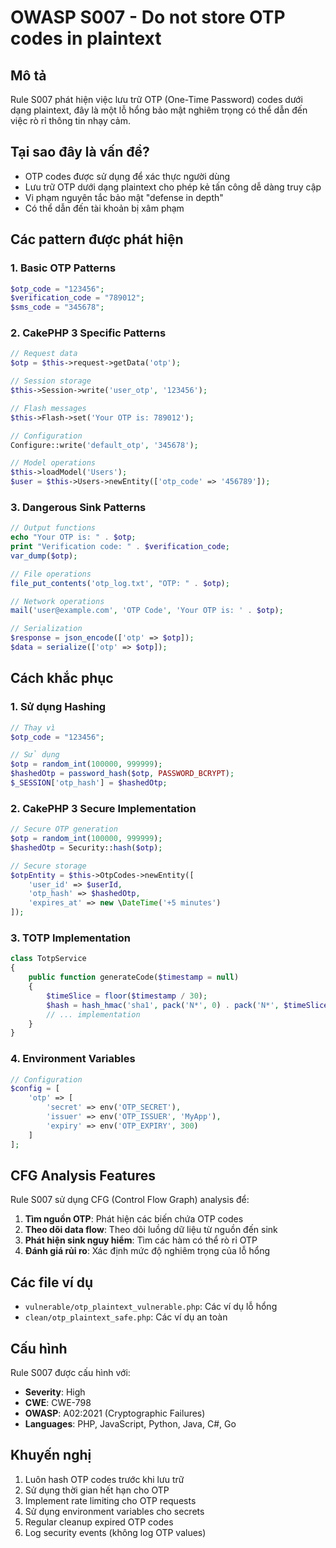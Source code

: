# OWASP S007 - Do not store OTP codes in plaintext

## Mô tả
Rule S007 phát hiện việc lưu trữ OTP (One-Time Password) codes dưới dạng plaintext, đây là một lỗ hổng bảo mật nghiêm trọng có thể dẫn đến việc rò rỉ thông tin nhạy cảm.

## Tại sao đây là vấn đề?
- OTP codes được sử dụng để xác thực người dùng
- Lưu trữ OTP dưới dạng plaintext cho phép kẻ tấn công dễ dàng truy cập
- Vi phạm nguyên tắc bảo mật "defense in depth"
- Có thể dẫn đến tài khoản bị xâm phạm

## Các pattern được phát hiện

### 1. Basic OTP Patterns
```php
$otp_code = "123456";
$verification_code = "789012";
$sms_code = "345678";
```

### 2. CakePHP 3 Specific Patterns
```php
// Request data
$otp = $this->request->getData('otp');

// Session storage
$this->Session->write('user_otp', '123456');

// Flash messages
$this->Flash->set('Your OTP is: 789012');

// Configuration
Configure::write('default_otp', '345678');

// Model operations
$this->loadModel('Users');
$user = $this->Users->newEntity(['otp_code' => '456789']);
```

### 3. Dangerous Sink Patterns
```php
// Output functions
echo "Your OTP is: " . $otp;
print "Verification code: " . $verification_code;
var_dump($otp);

// File operations
file_put_contents('otp_log.txt', "OTP: " . $otp);

// Network operations
mail('user@example.com', 'OTP Code', 'Your OTP is: ' . $otp);

// Serialization
$response = json_encode(['otp' => $otp]);
$data = serialize(['otp' => $otp]);
```

## Cách khắc phục

### 1. Sử dụng Hashing
```php
// Thay vì
$otp_code = "123456";

// Sử dụng
$otp = random_int(100000, 999999);
$hashedOtp = password_hash($otp, PASSWORD_BCRYPT);
$_SESSION['otp_hash'] = $hashedOtp;
```

### 2. CakePHP 3 Secure Implementation
```php
// Secure OTP generation
$otp = random_int(100000, 999999);
$hashedOtp = Security::hash($otp);

// Secure storage
$otpEntity = $this->OtpCodes->newEntity([
    'user_id' => $userId,
    'otp_hash' => $hashedOtp,
    'expires_at' => new \DateTime('+5 minutes')
]);
```

### 3. TOTP Implementation
```php
class TotpService
{
    public function generateCode($timestamp = null)
    {
        $timeSlice = floor($timestamp / 30);
        $hash = hash_hmac('sha1', pack('N*', 0) . pack('N*', $timeSlice), $this->secret, true);
        // ... implementation
    }
}
```

### 4. Environment Variables
```php
// Configuration
$config = [
    'otp' => [
        'secret' => env('OTP_SECRET'),
        'issuer' => env('OTP_ISSUER', 'MyApp'),
        'expiry' => env('OTP_EXPIRY', 300)
    ]
];
```

## CFG Analysis Features

Rule S007 sử dụng CFG (Control Flow Graph) analysis để:

1. **Tìm nguồn OTP**: Phát hiện các biến chứa OTP codes
2. **Theo dõi data flow**: Theo dõi luồng dữ liệu từ nguồn đến sink
3. **Phát hiện sink nguy hiểm**: Tìm các hàm có thể rò rỉ OTP
4. **Đánh giá rủi ro**: Xác định mức độ nghiêm trọng của lỗ hổng

## Các file ví dụ

- `vulnerable/otp_plaintext_vulnerable.php`: Các ví dụ lỗ hổng
- `clean/otp_plaintext_safe.php`: Các ví dụ an toàn

## Cấu hình

Rule S007 được cấu hình với:
- **Severity**: High
- **CWE**: CWE-798
- **OWASP**: A02:2021 (Cryptographic Failures)
- **Languages**: PHP, JavaScript, Python, Java, C#, Go

## Khuyến nghị

1. Luôn hash OTP codes trước khi lưu trữ
2. Sử dụng thời gian hết hạn cho OTP
3. Implement rate limiting cho OTP requests
4. Sử dụng environment variables cho secrets
5. Regular cleanup expired OTP codes
6. Log security events (không log OTP values)
